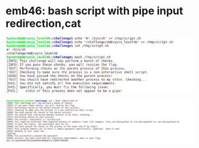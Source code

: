 # emb46: bash script with pipe input redirection,cat

![](<../.gitbook/assets/image (50).png>)

![](<../.gitbook/assets/image (182).png>)
